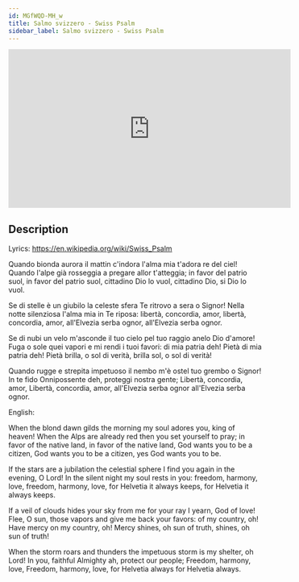 ```yaml
---
id: MGfWQD-MH_w
title: Salmo svizzero - Swiss Psalm
sidebar_label: Salmo svizzero - Swiss Psalm
---
```


<iframe
  width="560"
  height="315"
  src="https://www.youtube.com/embed/MGfWQD-MH_w"
  title="YouTube video player"
  frameborder="0"
  allow="accelerometer; autoplay; clipboard-write; encrypted-media; gyroscope; picture-in-picture; web-share"
  referrerpolicy="strict-origin-when-cross-origin"
  allowfullscreen
></iframe>

## Description

Lyrics: https://en.wikipedia.org/wiki/Swiss_Psalm

Quando bionda aurora
il mattin c'indora
l'alma mia t'adora re del ciel!
Quando l'alpe già rosseggia
a pregare allor t'atteggia;
in favor del patrio suol,
in favor del patrio suol,
cittadino Dio lo vuol,
cittadino Dio, si Dio lo vuol.

Se di stelle è un giubilo
la celeste sfera
Te ritrovo a sera o Signor!
Nella notte silenziosa
l'alma mia in Te riposa:
libertà, concordia, amor,
libertà, concordia, amor,
all'Elvezia serba ognor,
all'Elvezia serba ognor.

Se di nubi un velo
m'asconde il tuo cielo
pel tuo raggio anelo Dio d'amore!
Fuga o sole quei vapori
e mi rendi i tuoi favori:
di mia patria deh! Pietà
di mia patria deh! Pietà
brilla, o sol di verità,
brilla sol, o sol di verità!

Quando rugge e strepita
impetuoso il nembo
m'è ostel tuo grembo o Signor!
In te fido Onnipossente
deh, proteggi nostra gente;
Libertà, concordia, amor,
Libertà, concordia, amor,
all'Elvezia serba ognor
all'Elvezia serba ognor.

English:

When the blond dawn
gilds the morning
my soul adores you, king of heaven!
When the Alps are already red
then you set yourself to pray;
in favor of the native land,
in favor of the native land,
God wants you to be a citizen,
God wants you to be a citizen, yes God wants you to be.

If the stars are a jubilation
the celestial sphere
I find you again in the evening, O Lord!
In the silent night
my soul rests in you:
freedom, harmony, love,
freedom, harmony, love,
for Helvetia it always keeps,
for Helvetia it always keeps.

If a veil of clouds
hides your sky from me
for your ray I yearn, God of love!
Flee, O sun, those vapors
and give me back your favors:
of my country, oh! Have mercy
on my country, oh! Mercy
shines, oh sun of truth,
shines, oh sun of truth!

When the storm roars and thunders
the impetuous storm
is my shelter, oh Lord!
In you, faithful Almighty
ah, protect our people;
Freedom, harmony, love,
Freedom, harmony, love,
for Helvetia always
for Helvetia always.
